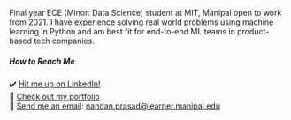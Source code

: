 Final year ECE (Minor: Data Science) student at MIT, Manipal open to work from 2021. I have experience solving real world problems using machine learning in Python and am best fit for end-to-end ML teams in product-based tech companies. 


##### How to Reach Me
:heavy_check_mark: [Hit me up on LinkedIn!](https://www.linkedin.com/in/nandanprasad)     
:link: [Check out my portfolio](https://sites.google.com/view/nandanprasad)       
:email: [Send me an email](mailto:nandan.prasad@learner.manipal.edu): nandan.prasad@learner.manipal.edu     

